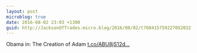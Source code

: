 ```yaml
---
layout: post
microblog: true
date: 2016-08-02 23:03 +1300
guid: http://JacksonOfTrades.micro.blog/2016/08/02/t760415759227052032.html
---
```

Obama in: The Creation of Adam [t.co/ABU8jS12d...](https://t.co/ABU8jS12dg)
